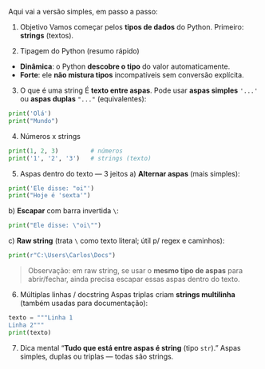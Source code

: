 Aqui vai a versão simples, em passo a passo:

1. Objetivo
   Vamos começar pelos **tipos de dados** do Python. Primeiro: **strings** (textos).

2. Tipagem do Python (resumo rápido)

* **Dinâmica**: o Python **descobre o tipo** do valor automaticamente.
* **Forte**: ele **não mistura tipos** incompatíveis sem conversão explícita.

3. O que é uma string
   É **texto entre aspas**. Pode usar **aspas simples** `'...'` ou **aspas duplas** `"..."` (equivalentes):

```python
print('Olá')
print("Mundo")
```

4. Números x strings

```python
print(1, 2, 3)         # números
print('1', '2', '3')   # strings (texto)
```

5. Aspas dentro do texto — 3 jeitos
   a) **Alternar aspas** (mais simples):

```python
print('Ele disse: "oi"')
print("Hoje é 'sexta'")
```

b) **Escapar** com barra invertida `\`:

```python
print("Ele disse: \"oi\"")
```

c) **Raw string** (trata `\` como texto literal; útil p/ regex e caminhos):

```python
print(r"C:\Users\Carlos\Docs")
```

> Observação: em raw string, se usar o **mesmo tipo de aspas** para abrir/fechar, ainda precisa escapar essas aspas dentro do texto.

6. Múltiplas linhas / docstring
   Aspas triplas criam **strings multilinha** (também usadas para documentação):

```python
texto = """Linha 1
Linha 2"""
print(texto)
```

7. Dica mental
   “**Tudo que está entre aspas é string** (tipo `str`).”
   Aspas simples, duplas ou triplas — todas são strings.
